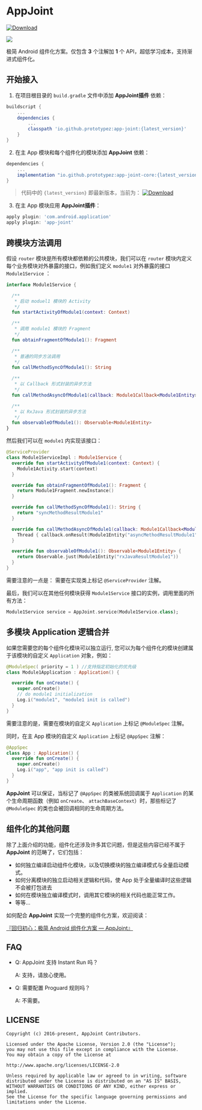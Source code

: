 # AppJoint
 [ ![Download](https://api.bintray.com/packages/prototypez/maven/app-joint/images/download.svg) ](https://bintray.com/prototypez/maven/app-joint/_latestVersion)

![](https://rawcdn.githack.com/PrototypeZ/AppJoint/master/app-joint-logo.png)

极简 Android 组件化方案。仅包含 **3** 个注解加 **1** 个 API，超低学习成本，支持渐进式组件化。

## 开始接入

1. 在项目根目录的 `build.gradle` 文件中添加 **AppJoint插件** 依赖：

```groovy
buildscript {
    ...
    dependencies {
        ...
        classpath 'io.github.prototypez:app-joint:{latest_version}'
    }
}
```

2. 在主 App 模块和每个组件化的模块添加 **AppJoint** 依赖：

```groovy
dependencies {
    ...
    implementation "io.github.prototypez:app-joint-core:{latest_version}"
}
```
> 代码中的 `{latest_version}` 即最新版本，当前为： [ ![Download](https://api.bintray.com/packages/prototypez/maven/app-joint/images/download.svg) ](https://bintray.com/prototypez/maven/app-joint/_latestVersion)

3. 在主 App 模块应用 **AppJoint插件**： 

```groovy
apply plugin: 'com.android.application'
apply plugin: 'app-joint'
```

## 跨模块方法调用

假设 `router` 模块是所有模块都依赖的公共模块，我们可以在 `router` 模块内定义每个业务模块对外暴露的接口，例如我们定义 `module1` 对外暴露的接口 `Module1Service` ：

```kotlin
interface Module1Service {

  /**
   * 启动 moduel1 模块的 Activity
   */
  fun startActivityOfModule1(context: Context)

  /**
   * 调用 module1 模块的 Fragment
   */
  fun obtainFragmentOfModule1(): Fragment

  /**
   * 普通的同步方法调用
   */
  fun callMethodSyncOfModule1(): String

  /**
   * 以 Callback 形式封装的异步方法
   */
  fun callMethodAsyncOfModule1(callback: Module1Callback<Module1Entity>)

  /**
   * 以 RxJava 形式封装的异步方法
   */
  fun observableOfModule1(): Observable<Module1Entity>
}
```

然后我们可以在 `module1` 内实现该接口：

```kotlin
@ServiceProvider
class Module1ServiceImpl : Module1Service {
  override fun startActivityOfModule1(context: Context) {
    Module1Activity.start(context)
  }

  override fun obtainFragmentOfModule1(): Fragment {
    return Module1Fragment.newInstance()
  }

  override fun callMethodSyncOfModule1(): String {
    return "syncMethodResultModule1"
  }

  override fun callMethodAsyncOfModule1(callback: Module1Callback<Module1Entity>) {
    Thread { callback.onResult(Module1Entity("asyncMethodResultModule1")) }.start()
  }

  override fun observableOfModule1(): Observable<Module1Entity> {
    return Observable.just(Module1Entity("rxJavaResultModule1"))
  }
}
```

需要注意的一点是： 需要在实现类上标记 `@ServiceProvider` 注解。

最后，我们可以在其他任何模块获得 `Module1Service` 接口的实例，调用里面的所有方法：

```kotlin
Module1Service service = AppJoint.service(Module1Service.class);
```

## 多模块 Application 逻辑合并

如果您需要您的每个组件化模块可以独立运行, 您可以为每个组件化的模块创建属于该模块的自定义 `Application` 对象，例如：

```kotlin
@ModuleSpec( priority = 1 ) //支持指定初始化的优先级
class Module1Application : Application() {

  override fun onCreate() {
    super.onCreate()
    // do module1 initialization
    Log.i("module1", "module1 init is called")
  }
}
```

需要注意的是，需要在模块的自定义 `Application` 上标记 `@ModuleSpec` 注解。

同时，在主 App 模块的自定义 `Application` 上标记 `@AppSpec` 注解：

```kotlin
@AppSpec
class App : Application() {
  override fun onCreate() {
    super.onCreate()
    Log.i("app", "app init is called")
  }
}
```

**AppJoint** 可以保证，当标记了 `@AppSpec` 的类被系统回调属于 `Application` 的某个生命周期函数（例如 `onCreate`、 `attachBaseContext`）时，那些标记了 `@ModuleSpec` 的类也会被回调相同的生命周期方法。 


## 组件化的其他问题

除了上面介绍的功能，组件化还涉及许多其它问题，但是这些内容已经不属于 **AppJoint** 的范畴了，它们包括：

+ 如何独立编译启动组件化模块，以及切换模块的独立编译模式与全量启动模式。
+ 如何分离模块的独立启动相关逻辑和代码，使 App 处于全量编译时这些逻辑不会被打包进去
+ 如何在模块独立编译模式时，调用其它模块的相关代码也能正常工作。
+ 等等...

如何配合 **AppJoint** 实现一个完整的组件化方案，欢迎阅读：

 [『回归初心：极简 Android 组件化方案 — AppJoint』](https://juejin.im/post/5bb9c0d55188255c7566e1e2)

## FAQ

+ Q: AppJoint 支持 Instant Run 吗？
  
  A: 支持，请放心使用。

+ Q: 需要配置 Proguard 规则吗？

  A: 不需要。



## LICENSE

    Copyright (c) 2016-present, AppJoint Contributors.

    Licensed under the Apache License, Version 2.0 (the "License");
    you may not use this file except in compliance with the License.
    You may obtain a copy of the License at

    http://www.apache.org/licenses/LICENSE-2.0

    Unless required by applicable law or agreed to in writing, software
    distributed under the License is distributed on an "AS IS" BASIS,
    WITHOUT WARRANTIES OR CONDITIONS OF ANY KIND, either express or implied.
    See the License for the specific language governing permissions and
    limitations under the License.
